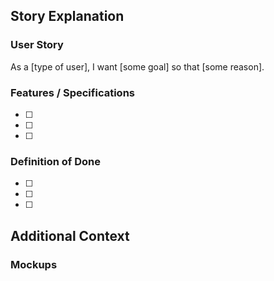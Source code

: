 ## Story Explanation
### User Story
<!-- This is a short, simple description of the feature told from 
the perspective of the person who desires the new capability -->

As a [type of user], I want [some goal] so that [some reason].

### Features / Specifications
<!-- What are the high level features that need to be completed? -->
- [ ]
- [ ]
- [ ]

### Definition of Done
<!-- This is all the conditions, or acceptance criteria, that a 
software product must satisfy are met and ready to be
accepted by a user, customer, team, or consuming system. -->
- [ ]
- [ ]
- [ ]

<!-- 
## QA
 ### Fails
 - [ ]
 - [ ]
 -->
## Additional Context
### Mockups
